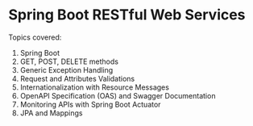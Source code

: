 # Spring Boot RESTful Web Services

Topics covered:

1. Spring Boot
2. GET, POST, DELETE methods
3. Generic Exception Handling
4. Request and Attributes Validations
5. Internationalization with Resource Messages
6. OpenAPI Specification (OAS) and Swagger Documentation
7. Monitoring APIs with Spring Boot Actuator
8. JPA and Mappings
